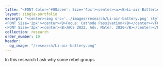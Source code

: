 ```yaml
---
title: "<FONT Color='#00acee'; Size='4px'><center><u><B>Li-air Batteries</B></u></center></FONT>"
layout: single-portfolio
excerpt: "<center><img src='../images/research/Li-air-battery.png' style='width:200px;' alt=''></center>
<FONT Size='2px'><center><B>Focus: Cathode Passivation</B></center></FONT>
<FONT Size='2px'><center><B>JACS 2022, Adv. Mater. 2020</B></center></FONT>"
collection: research
order_number: 10
header: 
  og_image: "/research/Li-air-battery.png"
---
```


In this research I ask why some rebel groups 

